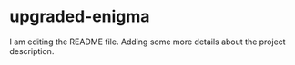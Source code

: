 # upgraded-enigma
I am editing the README file. Adding some more details about the project description.
